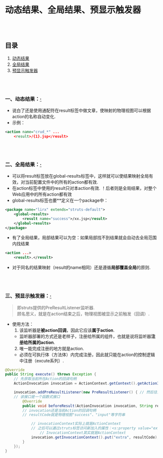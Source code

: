 # 动态结果、全局结果、预显示触发器

<br><br>

## 目录
1. [动态结果](#一动态结果)
2. [全局结果](#二全局结果)
3. [预显示触发器](#三预显示触发器)

<br><br>

### 一、动态结果：[·](#目录)
- 说白了还是使用通配符在result标签中做文章，使映射的物理视图可以根据action的名称自动变化.
- 示例：

```xml
<action name="crud_*" ...
    <result>/{1}.jsp</result>
```

<br><br>

### 二、全局结果：[·](#目录)
- 可以将result标签放在global-results标签中，这样就可以使结果映射全局有效，对当前配置文件中的所有的action都有效.
 - 在action标签中使用的result只对本action有效.
！后者则是全局结果，对整个Web应用中的所有action都有效
- global-results标签也要**定义在一个package中：

```xml
<package name="lirx" extends="struts-default">
    <global-results>
        <result name="success">/xx.jsp</result>
    </global-results>
</package>
```

- 有了全局结果，局部结果可以为空：如果局部找不到结果就会自动去全局范围内找结果

```xml
<action ...>
    <result>.</result>
```

- 对于同名的结果映射（result的name相同）还是遵循**局部覆盖全局**的原则.

<br><br>

### 三、预显示触发器：[·](#目录)
> 即struts提供的PreResultListener监听器.<br>
> 顾名思义，就是在action结束之后，物理视图被显示之前触发（回调）.

- 使用方法：
  1. 该监听器是**被action回调**，因此它应该**属于action**.
    - 监听器部署的方式还是老样子，注册给所属的组件，也就是说将监听器**注册给所属的action**.
  2. 唯一能完成注册的地方就是action.
    - 必须在可执行体（方法体）内完成注册，因此就只能在action的控制逻辑中注册（excute系列）.

```java
@Override
public String execute() throws Exception {
	// 先获取当前所在Action的回调句柄
	ActionInvocation invocation = ActionContext.getContext().getActionInvocation();

	invocation.addPreResultListener(new PreResultListener() { // 然后往当前Action的回调句柄中添加监听器
	// 该接口是一个函数式接口
		@Override
		public void beforeResult(ActionInvocation invocation, String resultCode) { // 顾名思义就是在正式显示物理视图之前要执行的任务
		// invocation还是当前Action的回调句柄
		// resultCode就是物理视图"success"、"input"等字符串

			// invocationContext实际上就是ActionContext
			// 之后可以通过struts标签访问新加入的属性：<s:property value="extra"/>
                // InvocationContext其实就是ActionContext
			invocation.getInvocationContext().put("extra", resultCode);
		}
	});
}
```
